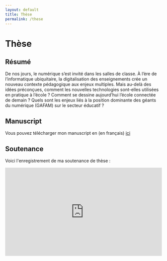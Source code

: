 ```yaml
---
layout: default
title: Thèse
permalink: /these
---
```


# Thèse

## Résumé
De nos jours, le numérique s’est invité dans les salles de classe. 
À l’ère de l’informatique ubiquitaire, la digitalisation des enseignements crée un nouveau contexte pédagogique aux enjeux multiples.
Mais au-delà des idées préconçues, comment les nouvelles technologies sont-elles utilisées en pratique à l’école ?
Comment se dessine aujourd’hui l’école connectée de demain ?
Quels sont les enjeux liés à la position dominante des géants du numérique (GAFAM) sur le secteur éducatif ?

## Manuscript

Vous pouvez télécharger mon manuscript en (en français) [ici](https://valentin.lachand.net/documents/2020/Manuscrit_VL.pdf)

## Soutenance

Voici l'enregistrement de ma soutenance de thèse :
<div style="padding:56.25% 0 0 0;position:relative;"><iframe src="https://player.vimeo.com/video/485939814" style="position:absolute;top:0;left:0;width:100%;height:100%;" frameborder="0" allow="autoplay; fullscreen" allowfullscreen></iframe></div><script src="https://player.vimeo.com/api/player.js"></script>
